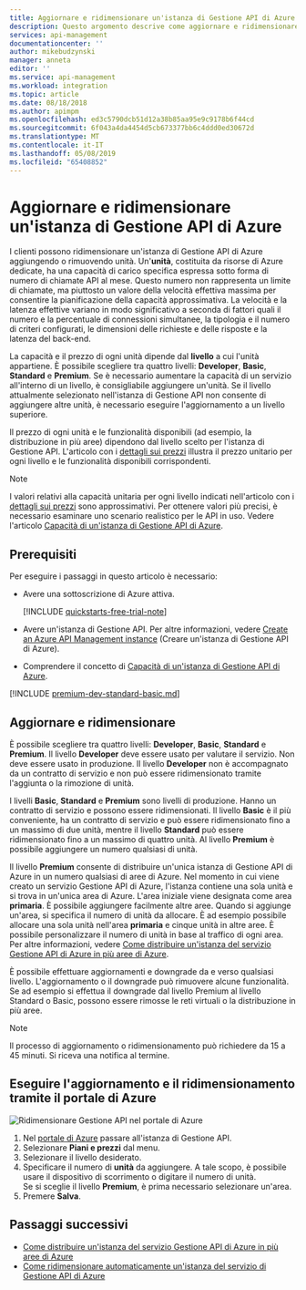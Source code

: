 ```yaml
---
title: Aggiornare e ridimensionare un'istanza di Gestione API di Azure | Microsoft Docs
description: Questo argomento descrive come aggiornare e ridimensionare un'istanza di Gestione API di Azure.
services: api-management
documentationcenter: ''
author: mikebudzynski
manager: anneta
editor: ''
ms.service: api-management
ms.workload: integration
ms.topic: article
ms.date: 08/18/2018
ms.author: apimpm
ms.openlocfilehash: ed3c5790dcb51d12a38b85aa95e9c9178b6f44cd
ms.sourcegitcommit: 6f043a4da4454d5cb673377bb6c4ddd0ed30672d
ms.translationtype: MT
ms.contentlocale: it-IT
ms.lasthandoff: 05/08/2019
ms.locfileid: "65408852"
---
```

# <a name="upgrade-and-scale-an-azure-api-management-instance"></a>Aggiornare e ridimensionare un'istanza di Gestione API di Azure  

I clienti possono ridimensionare un'istanza di Gestione API di Azure aggiungendo o rimuovendo unità. Un'**unità**, costituita da risorse di Azure dedicate, ha una capacità di carico specifica espressa sotto forma di numero di chiamate API al mese. Questo numero non rappresenta un limite di chiamate, ma piuttosto un valore della velocità effettiva massima per consentire la pianificazione della capacità approssimativa. La velocità e la latenza effettive variano in modo significativo a seconda di fattori quali il numero e la percentuale di connessioni simultanee, la tipologia e il numero di criteri configurati, le dimensioni delle richieste e delle risposte e la latenza del back-end.

La capacità e il prezzo di ogni unità dipende dal **livello** a cui l'unità appartiene. È possibile scegliere tra quattro livelli: **Developer**, **Basic**, **Standard** e **Premium**. Se è necessario aumentare la capacità di un servizio all'interno di un livello, è consigliabile aggiungere un'unità. Se il livello attualmente selezionato nell'istanza di Gestione API non consente di aggiungere altre unità, è necessario eseguire l'aggiornamento a un livello superiore.

Il prezzo di ogni unità e le funzionalità disponibili (ad esempio, la distribuzione in più aree) dipendono dal livello scelto per l'istanza di Gestione API. L'articolo con i [dettagli sui prezzi](https://azure.microsoft.com/pricing/details/api-management/?ref=microsoft.com&utm_source=microsoft.com&utm_medium=docs&utm_campaign=visualstudio) illustra il prezzo unitario per ogni livello e le funzionalità disponibili corrispondenti. 

>[!NOTE]
>I valori relativi alla capacità unitaria per ogni livello indicati nell'articolo con i [dettagli sui prezzi](https://azure.microsoft.com/pricing/details/api-management/?ref=microsoft.com&utm_source=microsoft.com&utm_medium=docs&utm_campaign=visualstudio) sono approssimativi. Per ottenere valori più precisi, è necessario esaminare uno scenario realistico per le API in uso. Vedere l'articolo [Capacità di un'istanza di Gestione API di Azure](api-management-capacity.md).

## <a name="prerequisites"></a>Prerequisiti

Per eseguire i passaggi in questo articolo è necessario:

+ Avere una sottoscrizione di Azure attiva.

    [!INCLUDE [quickstarts-free-trial-note](../../includes/quickstarts-free-trial-note.md)]

+ Avere un'istanza di Gestione API. Per altre informazioni, vedere [Create an Azure API Management instance](get-started-create-service-instance.md) (Creare un'istanza di Gestione API di Azure).

+ Comprendere il concetto di [Capacità di un'istanza di Gestione API di Azure](api-management-capacity.md).

[!INCLUDE [premium-dev-standard-basic.md](../../includes/api-management-availability-premium-dev-standard-basic.md)]

## <a name="upgrade-and-scale"></a>Aggiornare e ridimensionare  

È possibile scegliere tra quattro livelli: **Developer**, **Basic**, **Standard** e **Premium**. Il livello **Developer** deve essere usato per valutare il servizio. Non deve essere usato in produzione. Il livello **Developer** non è accompagnato da un contratto di servizio e non può essere ridimensionato tramite l'aggiunta o la rimozione di unità. 

I livelli **Basic**, **Standard** e **Premium** sono livelli di produzione. Hanno un contratto di servizio e possono essere ridimensionati. Il livello **Basic** è il più conveniente, ha un contratto di servizio e può essere ridimensionato fino a un massimo di due unità, mentre il livello **Standard** può essere ridimensionato fino a un massimo di quattro unità. Al livello **Premium** è possibile aggiungere un numero qualsiasi di unità.

Il livello **Premium** consente di distribuire un'unica istanza di Gestione API di Azure in un numero qualsiasi di aree di Azure. Nel momento in cui viene creato un servizio Gestione API di Azure, l'istanza contiene una sola unità e si trova in un'unica area di Azure. L'area iniziale viene designata come area **primaria**. È possibile aggiungere facilmente altre aree. Quando si aggiunge un'area, si specifica il numero di unità da allocare. È ad esempio possibile allocare una sola unità nell'area **primaria** e cinque unità in altre aree. È possibile personalizzare il numero di unità in base al traffico di ogni area. Per altre informazioni, vedere [Come distribuire un'istanza del servizio Gestione API di Azure in più aree di Azure](api-management-howto-deploy-multi-region.md).

È possibile effettuare aggiornamenti e downgrade da e verso qualsiasi livello. L'aggiornamento o il downgrade può rimuovere alcune funzionalità. Se ad esempio si effettua il downgrade dal livello Premium al livello Standard o Basic, possono essere rimosse le reti virtuali o la distribuzione in più aree.

>[!NOTE]
>Il processo di aggiornamento o ridimensionamento può richiedere da 15 a 45 minuti. Si riceva una notifica al termine.

## <a name="use-the-azure-portal-to-upgrade-and-scale"></a>Eseguire l'aggiornamento e il ridimensionamento tramite il portale di Azure

![Ridimensionare Gestione API nel portale di Azure](./media/upgrade-and-scale/portal-scale.png)

1. Nel [portale di Azure](https://portal.azure.com/) passare all'istanza di Gestione API.
2. Selezionare **Piani e prezzi** dal menu.
3. Selezionare il livello desiderato.
4. Specificare il numero di **unità** da aggiungere. A tale scopo, è possibile usare il dispositivo di scorrimento o digitare il numero di unità.  
    Se si sceglie il livello **Premium**, è prima necessario selezionare un'area.
5. Premere **Salva**.

## <a name="next-steps"></a>Passaggi successivi

- [Come distribuire un'istanza del servizio Gestione API di Azure in più aree di Azure](api-management-howto-deploy-multi-region.md)
- [Come ridimensionare automaticamente un'istanza del servizio di Gestione API di Azure](api-management-howto-autoscale.md)
